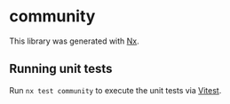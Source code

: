 # community

This library was generated with [Nx](https://nx.dev).

## Running unit tests

Run `nx test community` to execute the unit tests via [Vitest](https://vitest.dev/).
